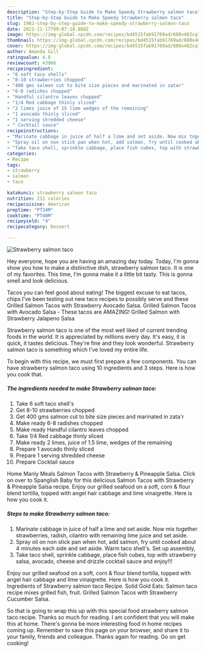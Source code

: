 ```yaml
---
description: "Step-by-Step Guide to Make Speedy Strawberry salmon taco"
title: "Step-by-Step Guide to Make Speedy Strawberry salmon taco"
slug: 1982-step-by-step-guide-to-make-speedy-strawberry-salmon-taco
date: 2021-11-17T09:07:18.888Z
image: https://img-global.cpcdn.com/recipes/bd4515fab91769ad/680x482cq70/strawberry-salmon-taco-recipe-main-photo.jpg
thumbnail: https://img-global.cpcdn.com/recipes/bd4515fab91769ad/680x482cq70/strawberry-salmon-taco-recipe-main-photo.jpg
cover: https://img-global.cpcdn.com/recipes/bd4515fab91769ad/680x482cq70/strawberry-salmon-taco-recipe-main-photo.jpg
author: Amanda Gill
ratingvalue: 4.8
reviewcount: 43966
recipeingredient:
- "6 soft taco shells"
- "8-10 strawberries chopped"
- "400 gms salmon cut to bite size pieces and marinated in zatar"
- "6-8 radishes chopped"
- "Handful cilantro leaves chopped"
- "1/4 Red cabbage thinly sliced"
- "2 limes juice of 15 lime wedges of the remaining"
- "1 avocado thinly sliced"
- "1 serving shredded cheese"
- " Cocktail sauce"
recipeinstructions:
- "Marinate cabbage in juice of half a lime and set aside. Now mix together strawberries, radish, cilantro with remaining lime juice and set aside."
- "Spray oil on non stick pan when hot, add salmon, fry until cooked about 4 minutes each side and set aside. Warm taco shell's. Set up assembly,"
- "Take taco shell, sprinkle cabbage, place fish cubes, top with strawberry salsa, avocado, cheese and drizzle cocktail sauce and enjoy!!!"
categories:
- Recipe
tags:
- strawberry
- salmon
- taco

katakunci: strawberry salmon taco 
nutrition: 211 calories
recipecuisine: American
preptime: "PT34M"
cooktime: "PT40M"
recipeyield: "4"
recipecategory: Dessert

---
```



![Strawberry salmon taco](https://img-global.cpcdn.com/recipes/bd4515fab91769ad/680x482cq70/strawberry-salmon-taco-recipe-main-photo.jpg)

Hey everyone, hope you are having an amazing day today. Today, I'm gonna show you how to make a distinctive dish, strawberry salmon taco. It is one of my favorites. This time, I'm gonna make it a little bit tasty. This is gonna smell and look delicious.

Tacos you can feel good about eating! The biggest excuse to eat tacos, chips I've been testing out new taco recipes to possibly serve and these Grilled Salmon Tacos with Strawberry Avocado Salsa. Grilled Salmon Tacos with Avocado Salsa - These tacos are AMAZING! Grilled Salmon with Strawberry Jalapeno Salsa

Strawberry salmon taco is one of the most well liked of current trending foods in the world. It is appreciated by millions every day. It's easy, it is quick, it tastes delicious. They're fine and they look wonderful. Strawberry salmon taco is something which I've loved my entire life.


To begin with this recipe, we must first prepare a few components. You can have strawberry salmon taco using 10 ingredients and 3 steps. Here is how you cook that.

<!--inarticleads1-->

##### The ingredients needed to make Strawberry salmon taco:

1. Take 6 soft taco shell's
1. Get 8-10 strawberries chopped
1. Get 400 gms salmon cut to bite size pieces and marinated in zata'r
1. Make ready 6-8 radishes chopped
1. Make ready Handful cilantro leaves chopped
1. Take 1/4 Red cabbage thinly sliced
1. Make ready 2 limes, juice of 1.5 lime, wedges of the remaining
1. Prepare 1 avocado thinly sliced
1. Prepare 1 serving shredded cheese
1. Prepare  Cocktail sauce


Home Manly Meals Salmon Tacos with Strawberry & Pineapple Salsa. Click on over to Spanglish Baby for this delicious Salmon Tacos with Strawberry & Pineapple Salsa recipe. Enjoy our grilled seafood on a soft, corn & flour blend tortilla, topped with angel hair cabbage and lime vinaigrette. Here is how you cook it. 

<!--inarticleads2-->

##### Steps to make Strawberry salmon taco:

1. Marinate cabbage in juice of half a lime and set aside. Now mix together strawberries, radish, cilantro with remaining lime juice and set aside.
1. Spray oil on non stick pan when hot, add salmon, fry until cooked about 4 minutes each side and set aside. Warm taco shell's. Set up assembly,
1. Take taco shell, sprinkle cabbage, place fish cubes, top with strawberry salsa, avocado, cheese and drizzle cocktail sauce and enjoy!!!


Enjoy our grilled seafood on a soft, corn & flour blend tortilla, topped with angel hair cabbage and lime vinaigrette. Here is how you cook it. Ingredients of Strawberry salmon taco Recipe. Solid Gold Eats: Salmon taco recipe mixes grilled fish, fruit. Grilled Salmon Tacos with Strawberry Cucumber Salsa. 

So that is going to wrap this up with this special food strawberry salmon taco recipe. Thanks so much for reading. I am confident that you will make this at home. There's gonna be more interesting food in home recipes coming up. Remember to save this page on your browser, and share it to your family, friends and colleague. Thanks again for reading. Go on get cooking!

